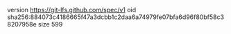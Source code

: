 version https://git-lfs.github.com/spec/v1
oid sha256:884073c4186665f47a3dcbb1c2daa6a74979fe07bfa6d96f80bf58c38207958e
size 599
